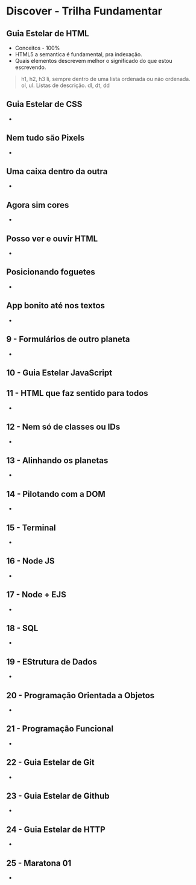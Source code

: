 # Discover - Trilha Fundamentar

## Guia Estelar de HTML

- Conceitos - 100%
- HTML5 a semantica é fundamental, pra indexação.
- Quais elementos descrevem melhor o significado do que estou escrevendo.
> h1, h2, h3
> li, sempre dentro de uma lista ordenada ou não ordenada. ol, ul.
>Listas de descrição.
>dl, dt, dd

## Guia Estelar de CSS

-

## Nem tudo são Pixels

-

## Uma caixa dentro da outra

-

## Agora sim cores

-

## Posso ver e ouvir HTML

-

## Posicionando foguetes

-

## App bonito até nos textos

-

## 9 - Formulários de outro planeta

-

## 10 - Guia Estelar JavaScript

## 11 - HTML que faz sentido para todos

-

## 12 - Nem só de classes ou IDs

-

## 13 - Alinhando os planetas

-

## 14 - Pilotando com a DOM

-

## 15 - Terminal

-

## 16 - Node JS

-

## 17 - Node + EJS

-

## 18 - SQL

-

## 19 - EStrutura de Dados

-

## 20 - Programação Orientada a Objetos

-

## 21 - Programação Funcional

-

## 22 - Guia Estelar de Git

-

## 23 - Guia Estelar de Github

-

## 24 - Guia Estelar de HTTP

-

## 25 - Maratona 01

-
